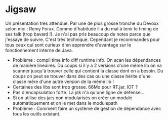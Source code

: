 # Jigsaw

Un présentation très attendue. Par une de plus grosse tronche du Devoxx selon moi : Remy Forax. Comme d'habitude il a du mal à tenir le timing de ses talk (trop bavard !). Je n'ai pas pris beaucoup de notes parce que j'essaye de suivre. C'est très technique. Cependant je recommandes pour tous ceux qui sont curieux d'en apprendre d'avantage sur le fonctionnement interne de Java.

* Problème : compil time info diff runtime info. On scan les dépendances de manière lineaires. Du coups si il y a 2 versions d'une même lib on va scanner jusqu'à trouver celle qui contient la classe dont on a besoin. Du coups on peut se trouver dans des cas ou une classe hérite d'une classe mère d'une autre version de la même lib !
* Certaines des libs sont trop grosse. 66Mo pour RT.jar. IOT ?
* Pas d'encapsulation forte. La jdk n'a qu'une ligne de défense...
* Si on utilise des jars non modularisés on créer un module automatiquement et on le met dans le modulepath
* Problème : Comment faire un système de gestion de dépendance avec tous les outils existant.


